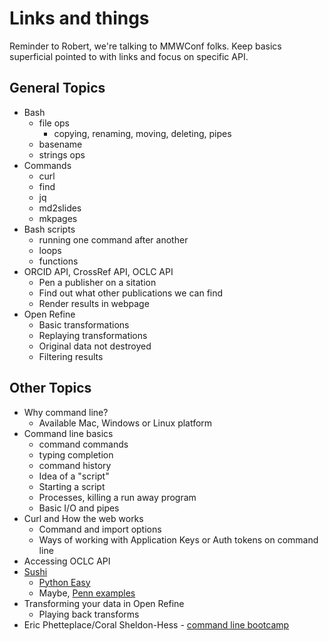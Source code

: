 
# Links and things

Reminder to Robert, we're talking to MMWConf folks. Keep basics superficial pointed to with links and focus on specific API.

## General Topics

+ Bash
    + file ops
        + copying, renaming, moving, deleting, pipes
    + basename
    + strings ops
+ Commands
  + curl
  + find
  + jq
  + md2slides
  + mkpages
+ Bash scripts
  + running one command after another 
  + loops
  + functions
+ ORCID API, CrossRef API, OCLC API
  + Pen a publisher on a sitation
  + Find out what other publications we can find
  + Render results in webpage
+ Open Refine
  + Basic transformations 
  + Replaying transformations
  + Original data not destroyed
  + Filtering results

## Other Topics

+ Why command line?
  + Available Mac, Windows or Linux platform
+ Command line basics
  + command commands
  + typing completion
  + command history
  + Idea of a "script"
  + Starting a script
  + Processes, killing a run away program
  + Basic I/O and pipes
+ Curl and How the web works
  + Command and import options
  + Ways of working with Application Keys or Auth tokens on command line
+ Accessing OCLC API
+ [Sushi](http://www.niso.org/workrooms/sushi/tools/)
   + [Python Easy](https://github.com/pitthsls/pycounter)
   + Maybe, [Penn examples](https://project.library.upenn.edu/confluence/display/sushitoolkit/Home)
+ Transforming your data in Open Refine
  + Playing back transforms
+ Eric Phetteplace/Coral Sheldon-Hess - [command line bootcamp](https://github.com/csheldonhess/c4l16-cli-workshop)
